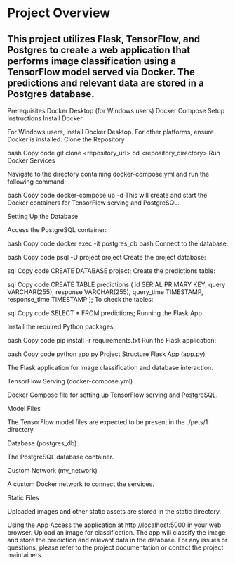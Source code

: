 # Project Overview
## This project utilizes Flask, TensorFlow, and Postgres to create a web application that performs image classification using a TensorFlow model served via Docker. The predictions and relevant data are stored in a Postgres database.

Prerequisites
Docker Desktop (for Windows users)
Docker Compose
Setup Instructions
Install Docker

For Windows users, install Docker Desktop.
For other platforms, ensure Docker is installed.
Clone the Repository

bash
Copy code
git clone <repository_url>
cd <repository_directory>
Run Docker Services

Navigate to the directory containing docker-compose.yml and run the following command:

bash
Copy code
docker-compose up -d
This will create and start the Docker containers for TensorFlow serving and PostgreSQL.

Setting Up the Database

Access the PostgreSQL container:

bash
Copy code
docker exec -it postgres_db bash
Connect to the database:

bash
Copy code
psql -U project project
Create the project database:

sql
Copy code
CREATE DATABASE project;
Create the predictions table:

sql
Copy code
CREATE TABLE predictions (
    id SERIAL PRIMARY KEY,
    query VARCHAR(255),
    response VARCHAR(255),
    query_time TIMESTAMP,
    response_time TIMESTAMP
);
To check the tables:

sql
Copy code
SELECT * FROM predictions;
Running the Flask App

Install the required Python packages:

bash
Copy code
pip install -r requirements.txt
Run the Flask application:

bash
Copy code
python app.py
Project Structure
Flask App (app.py)

The Flask application for image classification and database interaction.

TensorFlow Serving (docker-compose.yml)

Docker Compose file for setting up TensorFlow serving and PostgreSQL.

Model Files

The TensorFlow model files are expected to be present in the ./pets/1 directory.

Database (postgres_db)

The PostgreSQL database container.

Custom Network (my_network)

A custom Docker network to connect the services.

Static Files

Uploaded images and other static assets are stored in the static directory.

Using the App
Access the application at http://localhost:5000 in your web browser.
Upload an image for classification.
The app will classify the image and store the prediction and relevant data in the database.
For any issues or questions, please refer to the project documentation or contact the project maintainers.
